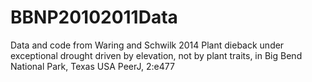 BBNP20102011Data
================

Data and code from Waring and Schwilk 2014
Plant dieback under exceptional drought driven by elevation, not by plant traits, in Big Bend National Park, Texas USA
PeerJ, 2:e477
